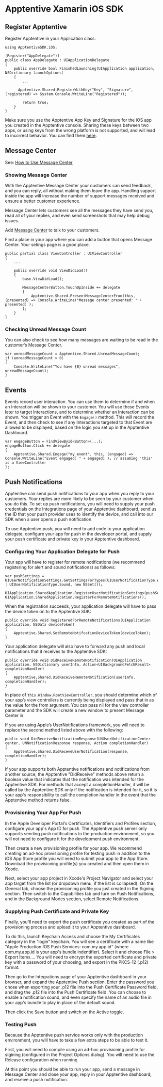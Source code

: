 # Apptentive Xamarin iOS SDK

## Register Apptentive
Register Apptentive in your Application class.

```
using ApptentiveSDK.iOS;

[Register("AppDelegate")]
public class AppDelegate : UIApplicationDelegate
{
    public override bool FinishedLaunching(UIApplication application, NSDictionary launchOptions)
    {
        ...
    
      Apptentive.Shared.RegisterWithKey("Key", "Signature", (registered) => System.Console.WriteLine("Registered"));

        return true;
    }
}
```
Make sure you use the Apptentive App Key and Signature for the iOS app you created in the Apptentive console. Sharing these keys between two apps, or using keys from the wrong platform is not supported, and will lead to incorrect behavior. You can find them [here](https://be.apptentive.com/apps/current/settings/api).

## Message Center

See: [How to Use Message Center](https://learn.apptentive.com/knowledge-base/how-to-use-message-center/)

### Showing Message Center

With the Apptentive Message Center your customers can send feedback, and you can reply, all without making them leave the app. Handling support inside the app will increase the number of support messages received and ensure a better customer experience.

Message Center lets customers see all the messages they have send you, read all of your replies, and even send screenshots that may help debug issues.

Add [Message Center](http://learn.apptentive.com/knowledge-base/apptentive-android-sdk-features/#message-center) to talk to your customers.

Find a place in your app where you can add a button that opens Message Center. Your setings page is a good place.

```
public partial class ViewController : UIViewController
{
    ...
    
    public override void ViewDidLoad()
    {
        base.ViewDidLoad();

        MessageCenterButton.TouchUpInside += delegate
        {
            Apptentive.Shared.PresentMessageCenterFrom(this, (presented) => Console.WriteLine("Message center presented: " + presented) );
        };
    }
}
```

### Checking Unread Message Count

You can also check to see how many messages are waiting to be read in the customer’s Message Center.
```
var unreadMessageCount = Apptentive.Shared.UnreadMessageCount;
if (unreadMessageCount > 0)
{
    Console.WriteLine("You have {0} unread messages", unreadMessageCount);
}
```


## Events

Events record user interaction. You can use them to determine if and when an Interaction will be shown to your customer. You will use these Events later to target Interactions, and to determine whether an Interaction can be shown. You trigger an Event with the `Engage()` method. This will record the Event, and then check to see if any Interactions targeted to that Event are allowed to be displayed, based on the logic you set up in the Apptentive Dashboard.
  
```
var engageButton = FindViewById<Button>(...);
engageButton.Click += delegate
{
    Apptentive.Shared.Engage("my_event", this, (engaged) => Console.WriteLine("Event engaged: " + engaged) ); // assuming 'this' is a ViewController
};
```

## Push Notifications

Apptentive can send push notifications to your app when you reply to your customers. Your replies are more likely to be seen by your customer when you do this. To set up push notifications, you will need to supply your push credentials on the Integrations page of your Apptentive dashboard, send us the ID that your push provider uses to identify the device, and call into our SDK when a user opens a push notification.

To use Apptentive push, you will need to add code to your application delegate, configure your app for push in the developer portal, and supply your push certificate and private key in your Apptentive dashboard.

### Configuring Your Application Delegate for Push

Your app will have to register for remote notifications (we recommend registering for alert and sound notifications) as follows:

```
var pushSettings = UIUserNotificationSettings.GetSettingsForTypes(UIUserNotificationType.Alert | UIUserNotificationType.Sound, new NSSet());

UIApplication.SharedApplication.RegisterUserNotificationSettings(pushSettings);
UIApplication.SharedApplication.RegisterForRemoteNotifications();
```

When the registration succeeds, your application delegate will have to pass the device token on to the Apptentive SDK:

```
public override void RegisteredForRemoteNotifications(UIApplication application, NSData deviceToken)
{
    Apptentive.Shared.SetRemoteNotifcationDeviceToken(deviceToken);
}
```

Your application delegate will also have to forward any push and local notifications that it receives to the Apptentive SDK:

```
public override void DidReceiveRemoteNotification(UIApplication application, NSDictionary userInfo, Action<UIBackgroundFetchResult> completionHandler)
{
    Apptentive.Shared.DidReceiveRemoteNotification(userInfo, completionHandler);
}
```

In place of `this.Window.RootViewController`, you should determine which of your app’s view controllers is currently being displayed and pass that in as the value for the from argument. You can pass nil for the view controller parameter and the SDK will create a new window to present Message Center in.

If you are using Apple’s UserNotifications framework, you will need to replace the second method listed above with the following:

```
public void DidReceiveNotificationResponse(UNUserNotificationCenter center, UNNotificationResponse response, Action completionHandler)
{
    Apptentive.Shared.DidReceveUserNotification(response, completionHandler);
}
```

If your app supports both Apptentive notifications and notifications from another source, the Apptentive "DidReceive" methods above return a boolean value that indicates that the notification was intended for the Apptentive SDK. For methods that accept a completionHandler, it will be called by the Apptentive SDK only if the notification is intended for it, so it is your app's responsibility to call the completion handler in the event that the Apptentive method returns false.

### Provisioning Your App For Push

In the Apple Developer Portal's Certificates, Identifiers and Profiles section, configure your app's App ID for push. The Apptentive push server only supports sending push notifications to the production environment, so you will not need to configure it for the development push environment.

Then create a new provisioning profile for your app. We recommend creating an ad-hoc provisioning profile for testing push in addition to the iOS App Store profile you will need to submit your app to the App Store. Download the provisioning profile(s) you created and then open them in Xcode.

Next, select your app project in Xcode's Project Navigator and select your app target from the list (or dropdown menu, if the list is collapsed). On the General tab, choose the provisioning profile you just created in the Signing section. Then switch to the Capabilities tab and turn on Push Notifications, and in the Background Modes section, select Remote Notifications.

### Supplying Push Certificate and Private Key

Finally, you'll need to export the push certificate you created as part of the provisioning process and upload it to your Apptentive dashboard.

To do this, launch Keychain Access and choose the My Certificates category in the "login" keychain. You will see a certificate with a name like "Apple Production IOS Push Services: com.my.app.id" (where com.my.app.id is your app's bundle indentifier). Select it and choose File > Export Items…. You will need to encrypt the exported certificate and private key with a password of your choosing, and export in the PKCS-12 (.p12) format.

Then go to the Integrations page of your Apptentive dashboard in your browser, and expand the Apptentive Push section. Enter the password you chose when exporting your .p12 file into the Push Certificate Password field, and drag the .p12 file into the Push Certificate field. You can choose to enable a notification sound, and even specify the name of an audio file in your app's bundle to play in place of the default sound.

Then click the Save button and switch on the Active toggle.

### Testing Push

Because the Apptentive push service works only with the production environment, you will have to take a few extra steps to be able to test it.

First, you will need to compile using an ad-hoc provisioning profile for sigining (configured in the Project Options dialog). You will need to use the Release configuration when running.

At this point you should be able to run your app, send a message in Message Center and close your app, reply in your Apptentive dashboard, and receive a push notification.
